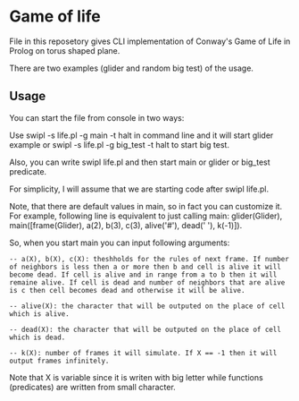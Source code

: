 # Game of life

File in this reposetory gives CLI implementation of Conway's Game of Life in Prolog on torus shaped plane.

There are two examples (glider and random big test) of the usage.

## Usage

You can start the file from console in two ways:

Use swipl -s life.pl -g main -t halt in command line and it will start glider example or swipl -s life.pl -g big_test -t halt to start big test.

Also, you can write swipl life.pl and then start main or glider or big_test predicate.

For simplicity, I will assume that we are starting code after swipl life.pl.

Note, that there are default values in main, so in fact you can customize it. For example, following line is equivalent to just calling main: glider(Glider), main([frame(Glider), a(2), b(3), c(3), alive('#'), dead(' '), k(-1)]).


So, when you start main you can input following arguments:


	-- a(X), b(X), c(X): theshholds for the rules of next frame. If number of neighbors is less then a or more then b and cell is alive it will become dead. If cell is alive and in range from a to b then it will remaine alive. If cell is dead and number of neighbors that are alive is c then cell becomes dead and otherwise it will be alive.

	-- alive(X): the character that will be outputed on the place of cell which is alive.

	-- dead(X): the character that will be outputed on the place of cell which is dead.

	-- k(X): number of frames it will simulate. If X == -1 then it will output frames infinitely.


Note that X is variable since it is writen with big letter while functions (predicates) are written from small character.
